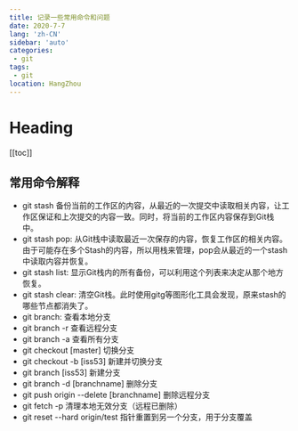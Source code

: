 ```yaml
---
title: 记录一些常用命令和问题
date: 2020-7-7
lang: 'zh-CN'
sidebar: 'auto'
categories:
 - git
tags: 
 - git
location: HangZhou
---
```


# Heading
[[toc]]

## 常用命令解释
- git stash 备份当前的工作区的内容，从最近的一次提交中读取相关内容，让工作区保证和上次提交的内容一致。同时，将当前的工作区内容保存到Git栈中。
- git stash pop: 从Git栈中读取最近一次保存的内容，恢复工作区的相关内容。由于可能存在多个Stash的内容，所以用栈来管理，pop会从最近的一个stash中读取内容并恢复。
- git stash list: 显示Git栈内的所有备份，可以利用这个列表来决定从那个地方恢复。
- git stash clear: 清空Git栈。此时使用gitg等图形化工具会发现，原来stash的哪些节点都消失了。
- git branch: 查看本地分支
- git branch -r 查看远程分支
- git branch -a 查看所有分支
- git checkout [master] 切换分支
- git checkout -b [iss53] 新建并切换分支
- git branch [iss53] 新建分支
- git branch -d [branchname] 删除分支
- git push origin --delete [branchname] 删除远程分支
- git fetch -p 清理本地无效分支（远程已删除）
- git reset --hard origin/test 指针重置到另一个分支，用于分支覆盖